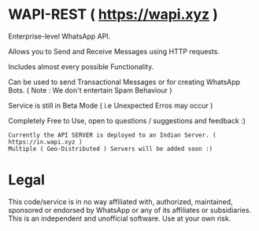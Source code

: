 # WAPI-REST ( https://wapi.xyz )

Enterprise-level WhatsApp API.

Allows you to Send and Receive Messages using HTTP requests.

Includes almost every possible Functionality.

Can be used to send Transactional Messages or for creating WhatsApp Bots.
( Note : We don't entertain Spam Behaviour )

Service is still in Beta Mode ( i.e Unexpected Erros may occur )

Completely Free to Use, open to questions / suggestions and feedback :)

```
Currently the API SERVER is deployed to an Indian Server. ( https://in.wapi.xyz )
Multiple ( Geo-Distributed ) Servers will be added soon :)
```

# Legal
This code/service is in no way affiliated with, authorized, maintained, sponsored or endorsed by WhatsApp or any of its affiliates or subsidiaries. This is an independent and unofficial software. Use at your own risk.
